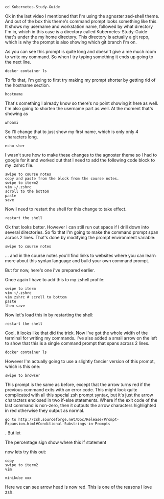 ```
cd Kubernetes-Study-Guide
```


Ok in the last video I mentioned that I'm using the agnoster zed-shell theme. And out of the box this theme's command prompt looks something like this. It shows my username and workstation name, followed by what directory I'm in, which in this case is a directory called Kubernetes-Study-Guide that's under the my home directory. This directory is actually a git repo, which is why the prompt is also showing which git branch I'm on.


As you can see this prompt is quite long and doesn't give a me much room to write my command. So when I try typing something it ends up going to the next line.

```
docker container ls
```

To fix that, I'm going to first try making my prompt shorter by getting rid of the hostname section.

```
hostname
```

That's something I already know so there's no point showing it here as well. I'm also going to shorten the username part as well. At the moment that's showing as

```
whoami
```

So I'll change that to just show my first name, which is only only 4 characters long.


```
echo sher
```

I wasn't sure how to make these changes to the agnoster theme so I had to google for it and worked out that I need to add the following code block to my .zshrc file.


```
swipe to course notes
copy and paste from the block from the course notes.
swipe to iterm2
vim ~/.zshrc
scroll to the bottom
paste
save
```

Now I need to restart the shell for this change to take effect.


```
restart the shell
```

Ok that looks better. However I can still run out space if I drill down into several directories. So fix that I'm going to make the command prompt span across 2 lines. That's done by modifying the prompt environment variable:

```
swipe to course notes
```

... and in the course notes you'll find links to websites where you can learn more about this syntax language and build your own command prompt.


But for now, here's one i've prepared earlier.


Once again I have to add this to my zshell profile:

```
swipe to iterm
vim ~/.zshrc
vim zshrc # scroll to bottom
paste
then save
```

Now let's load this in by restarting the shell:

```
restart the shell
```

Cool, it looks like that did the trick. Now I've got the whole width of the terminal for writing my commands.
I've also added a small arrow on the left to show that this is a single command prompt that spans across 2 lines.

```
docker container ls
```

However I'm actually going to use a slightly fancier version of this prompt, which is this one:

```
swipe to browser
```


This prompt is the same as before, except that the arrow turns red if the previous command exits with an error code. This might look quite complicated with all this special zsh prompt syntax, but it's just the arrow characters enclosed in two if-else statements. Where if the exit code of the last command is non-zero, then it outputs the arrow characters highlighted in red otherwise they output as normal.


```
go to http://zsh.sourceforge.net/Doc/Release/Prompt-Expansion.html#Conditional-Substrings-in-Prompts
```

. But let

The percentage sign show where this if statement


now lets try this out:

```
copy
swipe to iterm2
vim
```





```
minikube xxx
```

Here we can see arrow head is now red. This is one of the reasons I love zsh.






